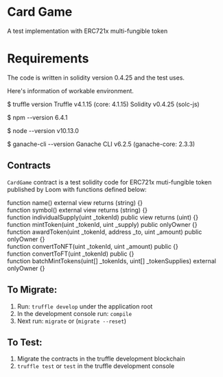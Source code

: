 # Card Game
A test implementation with ERC721x multi-fungible token

# Requirements
The code is written in solidity version 0.4.25 and the test uses.

Here's information of workable environment.

$ truffle version
Truffle v4.1.15 (core: 4.1.15)
Solidity v0.4.25 (solc-js)

$ npm --version
6.4.1

$ node --version
v10.13.0

$ ganache-cli --version
Ganache CLI v6.2.5 (ganache-core: 2.3.3)

## Contracts
`CardGame` contract is a test solidity code for ERC721x muti-fungible token published by Loom with functions defined below:

function name() external view returns (string) {}  
function symbol() external view returns (string) {}  
function individualSupply(uint _tokenId) public view returns (uint) {}  
function mintToken(uint _tokenId, uint _supply) public onlyOwner {}  
function awardToken(uint _tokenId, address _to, uint _amount) public onlyOwner {}  
function convertToNFT(uint _tokenId, uint _amount) public {}  
function convertToFT(uint _tokenId) public {}  
function batchMintTokens(uint[] _tokenIds, uint[] _tokenSupplies) external onlyOwner {}  

## To Migrate:
1. Run: `truffle develop` under the application root
2. In the development console run: `compile`
3. Next run: `migrate` or (`migrate --reset`)

## To Test:
1. Migrate the contracts in the truffle development blockchain
2. `truffle test` or `test` in the truffle development console
